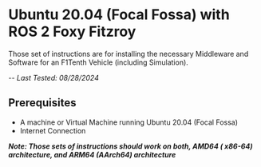 # Ubuntu 20.04 (Focal Fossa) with ROS 2 Foxy Fitzroy

Those set of instructions are for installing the necessary Middleware and Software for an F1Tenth Vehicle (including Simulation).

-- *Last Tested: 08/28/2024*

## Prerequisites

- A machine or Virtual Machine running Ubuntu 20.04 (Focal Fossa)
- Internet Connection

***Note: Those sets of instructions should work on both, AMD64 (
x86-64) architecture, and ARM64 (AArch64) architecture***
